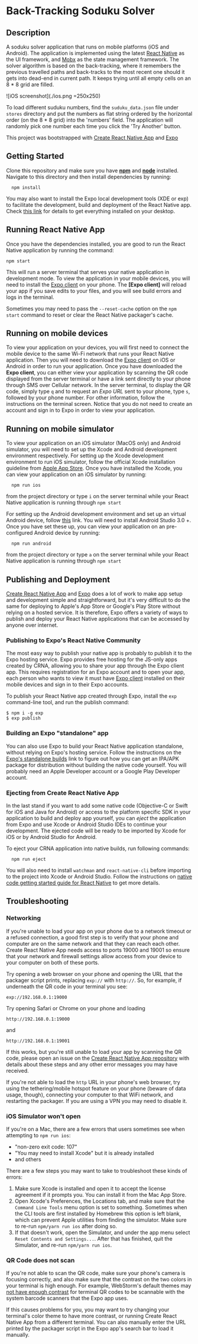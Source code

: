 # Back-Tracking Soduku Solver

## Description

A soduku solver application that runs on mobile platforms (iOS and Android). The application is implemented using the 
latest [React Native](https://facebook.github.io/react-native/) as the UI framework, and [Mobx](https://mobx.js.org/) 
as the state management framework. The solver algorithm is based on the back-tracking, where it remembers the previous 
travelled paths and back-tracks to the most recent one should it gets into dead-end in current path. It keeps trying 
until all empty cells on an 8 * 8 grid are filled. 

![iOS screenshot](./ios.png =250x250)

To load different suduku numbers, find the `suduku_data.json` file under `stores` directory and put the numbers as flat 
string ordered by the horizontal order (on the 8 * 8 grid) into the 'numbers' field. The application will randomly pick 
one number each time you click the 'Try Another' button.

This project was bootstrapped with [Create React Native App](https://github.com/react-community/create-react-native-app)
and [Expo](https://expo.io/)


## Getting Started

Clone this repository and make sure you have [__npm__](https://nodejs.org/en/download/) and 
[__node__](https://nodejs.org/en/download/) installed. Navigate to this directory and then install dependencies by running:

```
  npm install
```

You may also want to install the Expo local development tools (XDE or exp) to facilitate the development, 
build and deployment of the React Native app. Check [this link](https://docs.expo.io/versions/v29.0.0/introduction/installation) 
for details to get everything installed on your desktop. 

## Running React Native App

Once you have the dependencies installed, you are good to run the React Native application by running the command:

```
npm start
```

This will run a server terminal that serves your native application in development mode. To view the application 
in your mobile devices, you will need to install the [Expo client](https://expo.io) on your phone. 
The __[Expo client]__ will reload your app if you save edits to your files, and you will see build errors and logs in the terminal.
                                                     
Sometimes you may need to pass the `--reset-cache` option on the `npm start` command to reset or clear 
the React Native packager's cache. 

## Running on mobile devices

To view your application on your devices, you will first need to connect the mobile device to the same Wi-Fi network
that runs your React Native application. Then you will need to download the [Expo client](https://expo.io/tools#client) 
on iOS or Android in order to run your application. Once you have downloaded the __Expo client__, you can either view your
application by scanning the QR code displayed from the server terminal or have a link sent directly to your phone through 
SMS over Cellular network. In the server terminal, to display the QR code, simply type `q` and to request an _Expo URL_ 
sent to your phone, type `s`, followed by your phone number. For other information, follow the instructions on the terminal
screen. Notice that you do not need to create an account and sign in to Expo in order to view your application. 

## Running on mobile simulator

To view your application on an iOS simulator (MacOS only) and Android simulator, you will need to set up the Xcode and
Android development environment respectively. For setting up the Xcode development environment to run iOS simulator, 
follow the official Xcode installation guideline from [Apple App Store](https://itunes.apple.com/app/xcode/id497799835).
Once you have installed the Xcode, you can view your application on an iOS simulator by running:

```
  npm run ios
```

from the project directory or type `i` on the server terminal while your React Native application is running through `npm start`

For setting up the Android development environment and set up an virtual Android device, follow 
[this](https://docs.expo.io/versions/v29.0.0/workflow/android-studio-emulator.html) link. You will need to install 
Android Studio 3.0 +. Once you have set these up, you can view your application on an pre-configured Android device by
running:

```
  npm run android
```

from the project directory or type `a` on the server terminal while your React Native application is running through `npm start`

## Publishing and Deployment

[Create React Native App](https://github.com/react-community/create-react-native-app) and [Expo](https://expo.io/) 
does a lot of work to make app setup and development simple and straightforward, but it's very difficult to do the same 
for deploying to Apple's App Store or Google's Play Store without relying on a hosted service. It is therefore, Expo
offers a variety of ways to publish and deploy your React Native applications that can be accessed by anyone over internet.

### Publishing to Expo's React Native Community

The most easy way to publish your native app is probably to publish it to the Expo hosting service. Expo provides 
free hosting for the JS-only apps created by CRNA, allowing you to share your app through the Expo client app. 
This requires registration for an Expo account and to open your app, each person who wants to view it must have 
[Expo client](https://expo.io/tools#client) installed on their mobile devices and sign in to their Expo accounts.

To publish your React Native app created through Expo, install the `exp` command-line tool, and run the publish command:

```
$ npm i -g exp
$ exp publish
```

### Building an Expo "standalone" app

You can also use Expo to build your React Native application standalone, without relying on Expo's hosting service. Follow
the instructions on the [Expo's standalone builds](https://docs.expo.io/versions/latest/guides/building-standalone-apps.html) link
to figure out how you can get an IPA/APK package for distribution without building the native code yourself. You will
probably need an Apple Developer account or a Google Play Developer account.

### Ejecting from Create React Native App

In the last stand if you want to add some native code (Objective-C or Swift for iOS and Java for Android) or access to the
platform specific SDK in your application to build and deploy app yourself, you can _eject_ the application from Expo 
and use Xcode or Android Studio IDEs to continue your development. The ejected code will be ready to be imported by 
Xcode for iOS or by Android Studio for Android.

To eject your CRNA application into native builds, run following commands:

```
  npm run eject 
```

You will also need to install `watchman` and `react-native-cli` before importing to the project into Xcode or Android Studio.
Follow the instructions on [native code getting started guide for React Native](https://facebook.github.io/react-native/docs/getting-started.html)
to get more details.


## Troubleshooting

### Networking

If you're unable to load your app on your phone due to a network timeout or a refused connection, a good first step is to verify that your phone and computer are on the same network and that they can reach each other. Create React Native App needs access to ports 19000 and 19001 so ensure that your network and firewall settings allow access from your device to your computer on both of these ports.

Try opening a web browser on your phone and opening the URL that the packager script prints, replacing `exp://` with `http://`. So, for example, if underneath the QR code in your terminal you see:

```
exp://192.168.0.1:19000
```

Try opening Safari or Chrome on your phone and loading

```
http://192.168.0.1:19000
```

and

```
http://192.168.0.1:19001
```

If this works, but you're still unable to load your app by scanning the QR code, please open an issue on the [Create React Native App repository](https://github.com/react-community/create-react-native-app) with details about these steps and any other error messages you may have received.

If you're not able to load the `http` URL in your phone's web browser, try using the tethering/mobile hotspot feature on your phone (beware of data usage, though), connecting your computer to that WiFi network, and restarting the packager. If you are using a VPN you may need to disable it.

### iOS Simulator won't open

If you're on a Mac, there are a few errors that users sometimes see when attempting to `npm run ios`:

* "non-zero exit code: 107"
* "You may need to install Xcode" but it is already installed
* and others

There are a few steps you may want to take to troubleshoot these kinds of errors:

1. Make sure Xcode is installed and open it to accept the license agreement if it prompts you. You can install it from the Mac App Store.
2. Open Xcode's Preferences, the Locations tab, and make sure that the `Command Line Tools` menu option is set to something. Sometimes when the CLI tools are first installed by Homebrew this option is left blank, which can prevent Apple utilities from finding the simulator. Make sure to re-run `npm/yarn run ios` after doing so.
3. If that doesn't work, open the Simulator, and under the app menu select `Reset Contents and Settings...`. After that has finished, quit the Simulator, and re-run `npm/yarn run ios`.

### QR Code does not scan

If you're not able to scan the QR code, make sure your phone's camera is focusing correctly, and also make sure that the contrast on the two colors in your terminal is high enough. For example, WebStorm's default themes may [not have enough contrast](https://github.com/react-community/create-react-native-app/issues/49) for terminal QR codes to be scannable with the system barcode scanners that the Expo app uses.

If this causes problems for you, you may want to try changing your terminal's color theme to have more contrast, or running Create React Native App from a different terminal. You can also manually enter the URL printed by the packager script in the Expo app's search bar to load it manually.
